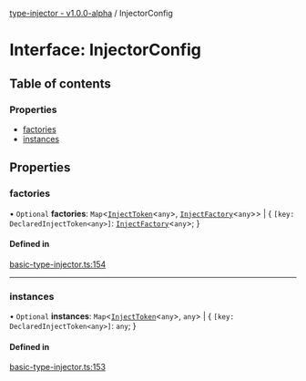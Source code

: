 [type-injector - v1.0.0-alpha](../README.md) / InjectorConfig

# Interface: InjectorConfig

## Table of contents

### Properties

- [factories](InjectorConfig.md#factories)
- [instances](InjectorConfig.md#instances)

## Properties

### factories

• `Optional` **factories**: `Map`<[`InjectToken`](../README.md#injecttoken)<`any`\>, [`InjectFactory`](InjectFactory.md)<`any`\>\> \| { `[key: DeclaredInjectToken<any>]`: [`InjectFactory`](InjectFactory.md)<`any`\>;  }

#### Defined in

[basic-type-injector.ts:154](https://github.com/e-hein/type-inject/blob/5c37f1b/src/basic-type-injector.ts#L154)

___

### instances

• `Optional` **instances**: `Map`<[`InjectToken`](../README.md#injecttoken)<`any`\>, `any`\> \| { `[key: DeclaredInjectToken<any>]`: `any`;  }

#### Defined in

[basic-type-injector.ts:153](https://github.com/e-hein/type-inject/blob/5c37f1b/src/basic-type-injector.ts#L153)
